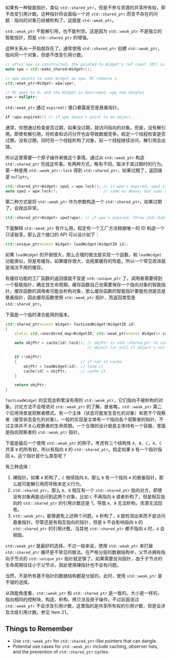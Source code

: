如果有一种智能指针，类似 `std::shared_ptr`，但是不参与资源的共享所有权，即不改变引用计数。这种指针将会面临一个对 `std::shared_ptr` 而言不存在的问题：指向的对象已经被析构了。这就是 `std::weak_ptr`。

`std::weak_ptr` 不能解引用，也不能判空。这是因为 `std::weak_ptr` 不是独立的智能指针，而是 `std::shared_ptr` 的增强。

这种关系从一开始就存在了。通常使用 `std::shared_ptr`  创建 `std::weak_ptr`，指向同一个对象，但是不改变引用计数。
```cpp
// after spw is constructed, the pointed-to Widget's ref count (RC) is 1.
auto spw = std::make_shared<Widget>();

// wpw points to same Widget as spw. RC remains 1
std::weak_ptr<Widget> wpw(spw);

// RC goes to 0, and the Widget is destroyed. wpw now dangles
spw = nullptr;
```

`std::weak_ptr` 通过 `expired()` 接口暴露是否是悬垂指针。
```cpp
if (wpw.expired()) // if wpw doesn't point to an object...
```
通常，你想通过检查是否过期，如果没过期，就访问指向的对象。但是，没有解引用。即使有解引用，将检查和访问分开也会导致数据竞争。假定一个线程检查是否过期，没有过期，同时另一个线程析构了对象，前一个线程继续访问，解引用会出错。

所以这里需要一个原子操作来做这个事情。通过从 `std::weak_ptr` 构造 `std::shared_ptr` 完成这件事。有两种方式，略有不同，取决于其过期时的行为。第一种是用 `std::weak_ptr::lock` 得到 `std::shared_ptr`，如果过期了，返回值是 `nullptr`。
```cpp
std::shared_ptr<Widget> spw1 = wpw.lock(); // if wpw's expired, spw1 is null
auto spw2 = wpw.lock();                    // same as above, but uses auto
```
第二种方式是将 `std::weak_ptr` 作为参数构造一个 `std::shared_ptr`，如果过期了，会抛出异常。
```cpp
std::shared_ptr<Widget> spw3(wpw); // if wpw's expired, throw std::bad_weak_ptr
```

下面解释 `std::weak_ptr` 有什么用。假定有一个工厂方法根据唯一的 ID 构造一个只读独享。那么这个接口的 API 可以设计如下：
```cpp
std::unique_ptr<const Widget> loadWidget(WidgetID id);
```
如果 `loadWidget` 的开销很大，那么合理的做法是实现一个函数，和 `loadWidget` 功能类似，但是有缓存。如果缓存很大，会拖累缓存的性能，所以一个常见改进就是淘汰不用的缓存。

有缓存功能的工厂函数的返回值就不宜是 `std::unique_ptr` 了。调用者需要得到一个智能指针，确定其生命周期，缓存函数自己也需要保存一个指向对象的智能指针。缓存函数的调用者可能会析构对象，那么缓存函数的智能指针要能检测是否是悬垂指针，因此缓存函数使用 `std::weak_ptr` 指针，而返回类型是 `std::shared_ptr`。

下面是一个临时凑合能用的版本。
```cpp
std::shared_ptr<const Widget> fastLoadWidget(WidgetID id)
{
    static std::unordered_map<WidgetID, std::weak_ptr<const Widget>> cache;

    auto objPtr = cache[id].lock(); // objPtr is std::shared_ptr to cached
                                    // object (or null if object's not in cache)

    if (!objPtr)
    {                            // if not in cache,
        objPtr = loadWidget(id); // load it
        cache[id] = objPtr;      // cache it
    }

    return objPtr;
}
```

`fastLoadWidget` 的实现会积累没有用的 `std::weak_ptr`，它们指向不被析构的对象。讨论方法不会增进对 `std::weak_ptr` 的了解，故省略。`std::weak_ptr` 第二个应用场景是观察者模式。有一个主体（状态可能发生变化的对象）和若干个观察者（接受状态变化的对象）。一般的实现是主体有一个指向各个观察者的指针。不过主体并不关心观察者的生命周期。一个合理的设计就是主体持有一个容器，里面是指向观察者的 `std::weak_ptr` 指针。

下面是最后一个使用 `std::weak_ptr` 的例子。考虑有三个结构体 `A, B, C`，`A, C` 共享 `B` 的所有权，所以有指向 `B` 的 `std::shared_ptr`。假定如果 `B` 有一个指针指回 `A`，这个指针是什么类型呢？

有三种选择：
1. 裸指针。如果 `A` 析构了，`C` 继续指向 `B`，那么 `B` 有一个指向 `A` 的悬垂指针，那么就可能解引用而导致未定义行为。
2. `std::shared_ptr`。那么 `A, B` 相互有一个 `std::shared_ptr` 指向对方，即使没有对象再能访问到这两个对象，比如 `C` 不再指向 `B` 或者析构了，但是相互指向的 `std::shared_ptr` 的引用计数还是 1，导致 `A, B` 无法析构，资源无法回收。
3. `std::weak_ptr`。能够避免上述两个问题，`A` 析构了，`B` 能检测出来而不是访问悬垂指针。尽管还是有相互指向的指针，但是 `B` 不会影响指向 `A` 的 `std::shared_ptr` 的引用计数，当其他 `std::shared_ptr` 都不指向 `A` 时，`A` 会销毁。

`std::weak_ptr` 是最好的选择。不过一般来说，使用 `std::weak_ptr` 来打破 `std::shared_ptr` 循环是不常见的做法。在严格分层的数据结构中，父节点拥有指向子节点的 `std::unique_ptr` 指针就足够了。如果需要反向指针，由于子节点的生命周期往往小于父节点，因此使用裸指针也不会有问题。

当然，不是所有基于指针的数据结构都是分层的，此时，使用 `std::weak_ptr` 是不错的选择。

从效能角度看，`std::weak_ptr` 和 `std::shared_ptr` 是一致的。大小是一样的，指向相同的控制块，构造、析构、拷贝涉及原子操作。不过前面说过 `std::weak_ptr` 不会涉及引用计数，这里指的是共享所有权的引用计数，但是会涉及次级引用计数。参见 Item 21。

## Things to Remember
* Use `std::weak_ptr` for `std::shared_ptr`-like pointers that can dangle.
* Potential use cases for `std::weak_ptr` include caching, observer lists, and the prevention of `std::shared_ptr` cycles.
